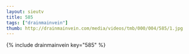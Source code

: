 ```yaml
--- 
layout: sieutv
title: 585
tags: ["drainmainvein"]
thumb: http://drainmainvein.com/media/videos/tmb/000/004/585/1.jpg
---
```

{% include drainmainvein key="585" %} 
